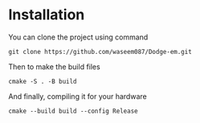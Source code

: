 # Installation
You can clone the project using command
```
git clone https://github.com/waseem087/Dodge-em.git
```
Then to make the build files
```
cmake -S . -B build
```
And finally, compiling it for your hardware
```
cmake --build build --config Release
```
